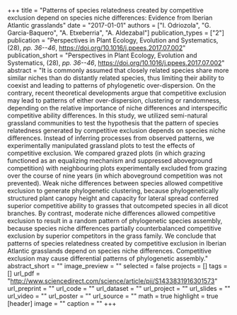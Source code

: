 +++
title = "Patterns of species relatedness created by competitive exclusion depend on species niche differences: Evidence from Iberian Atlantic grasslands"
date = "2017-01-01"
authors = ["I. Odriozola", "G. Garcia-Baquero", "A. Etxeberria", "A. Aldezabal"]
publication_types = ["2"]
publication = "Perspectives in Plant Ecology, Evolution and Systematics, (28), _pp. 36--46_, https://doi.org/10.1016/j.ppees.2017.07.002"
publication_short = "Perspectives in Plant Ecology, Evolution and Systematics, (28), _pp. 36--46_, https://doi.org/10.1016/j.ppees.2017.07.002"
abstract = "It is commonly assumed that closely related species share more similar niches than do distantly related species, thus limiting their ability to coexist and leading to patterns of phylogenetic over-dispersion. On the contrary, recent theoretical developments argue that competitive exclusion may lead to patterns of either over-dispersion, clustering or randomness, depending on the relative importance of niche differences and interspecific competitive ability differences. In this study, we utilized semi-natural grassland communities to test the hypothesis that the pattern of species relatedness generated by competitive exclusion depends on species niche differences. Instead of inferring processes from observed patterns, we experimentally manipulated grassland plots to test the effects of competitive exclusion. We compared grazed plots (in which grazing functioned as an equalizing mechanism and suppressed aboveground competition) with neighbouring plots experimentally excluded from grazing over the course of nine years (in which aboveground competition was not prevented). Weak niche differences between species allowed competitive exclusion to generate phylogenetic clustering, because phylogenetically structured plant canopy height and capacity for lateral spread conferred superior competitive ability to grasses that outcompeted species in all dicot branches. By contrast, moderate niche differences allowed competitive exclusion to result in a random pattern of phylogenetic species assembly, because species niche differences partially counterbalanced competitive exclusion by superior competitors in the grass family. We conclude that patterns of species relatedness created by competitive exclusion in Iberian Atlantic grasslands depend on species niche differences. Competitive exclusion may cause differential patterns of phylogenetic assembly."
abstract_short = ""
image_preview = ""
selected = false
projects = []
tags = []
url_pdf = "http://www.sciencedirect.com/science/article/pii/S1433831916301573"
url_preprint = ""
url_code = ""
url_dataset = ""
url_project = ""
url_slides = ""
url_video = ""
url_poster = ""
url_source = ""
math = true
highlight = true
[header]
image = ""
caption = ""
+++
